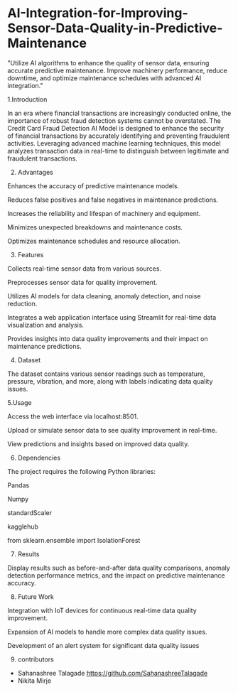 # AI-Integration-for-Improving-Sensor-Data-Quality-in-Predictive-Maintenance
"Utilize AI algorithms to enhance the quality of sensor data, ensuring accurate predictive maintenance. Improve machinery performance, reduce downtime, and optimize maintenance schedules with advanced AI integration."

1.Introduction

In an era where financial transactions are increasingly conducted online, the importance of robust fraud detection systems cannot be overstated. The Credit Card Fraud Detection AI Model is designed to enhance the security of financial transactions by accurately identifying and preventing fraudulent activities. Leveraging advanced machine learning techniques, this model analyzes transaction data in real-time to distinguish between legitimate and fraudulent transactions.

2. Advantages

Enhances the accuracy of predictive maintenance models.

Reduces false positives and false negatives in maintenance predictions.

Increases the reliability and lifespan of machinery and equipment.

Minimizes unexpected breakdowns and maintenance costs.

Optimizes maintenance schedules and resource allocation.

3. Features

Collects real-time sensor data from various sources.

Preprocesses sensor data for quality improvement.

Utilizes AI models for data cleaning, anomaly detection, and noise reduction.

Integrates a web application interface using Streamlit for real-time data visualization and analysis.

Provides insights into data quality improvements and their impact on maintenance predictions.

4. Dataset

The dataset contains various sensor readings such as temperature, pressure, vibration, and more, along with labels indicating data quality issues.

5.Usage

Access the web interface via localhost:8501.

Upload or simulate sensor data to see quality improvement in real-time.

View predictions and insights based on improved data quality.

6. Dependencies

The project requires the following Python libraries:

Pandas

Numpy

standardScaler

kagglehub

from sklearn.ensemble import IsolationForest

7. Results

Display results such as before-and-after data quality comparisons, anomaly detection performance metrics, and the impact on predictive maintenance accuracy.

8. Future Work

Integration with IoT devices for continuous real-time data quality improvement.

Expansion of AI models to handle more complex data quality issues.

Development of an alert system for significant data quality issues

9. contributors

* Sahanashree Talagade   https://github.com/SahanashreeTalagade
* Nikita Mirje
